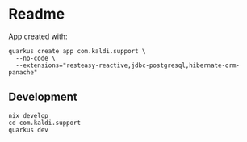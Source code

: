 # Readme

App created with:

```shell
quarkus create app com.kaldi.support \
  --no-code \
  --extensions="resteasy-reactive,jdbc-postgresql,hibernate-orm-panache"
```

## Development

```shell
nix develop
cd com.kaldi.support
quarkus dev
```
